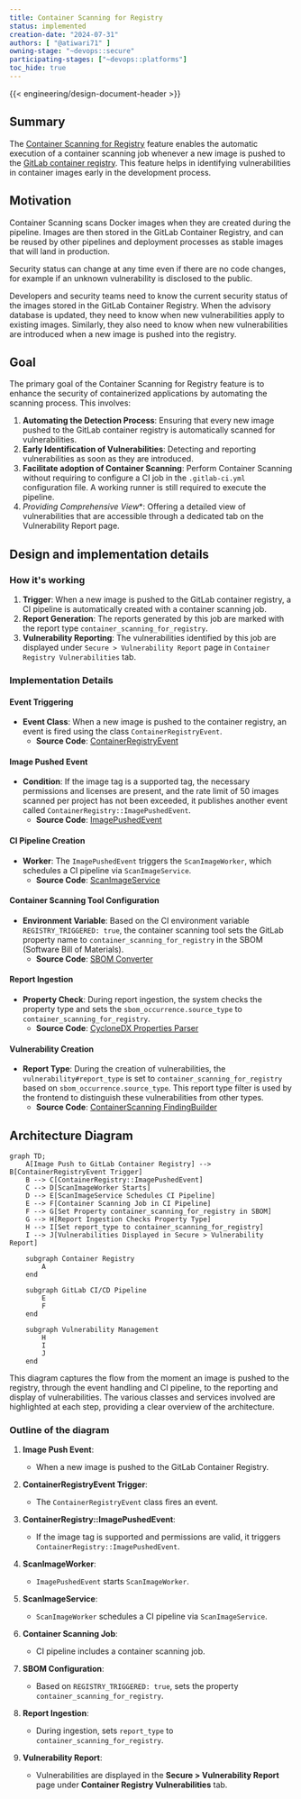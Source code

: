 ```yaml
---
title: Container Scanning for Registry
status: implemented
creation-date: "2024-07-31"
authors: [ "@atiwari71" ]
owning-stage: "~devops::secure"
participating-stages: ["~devops::platforms"]
toc_hide: true
---
```


{{< engineering/design-document-header >}}

## Summary

The [Container Scanning for Registry](https://docs.gitlab.com/ee/user/application_security/container_scanning/#container-scanning-for-registry) feature enables the automatic execution of a container scanning job whenever a new image is pushed to the [GitLab container registry](https://docs.gitlab.com/ee/user/packages/container_registry/). This feature helps in identifying vulnerabilities in container images early in the development process.

## Motivation

Container Scanning scans Docker images when they are created during the pipeline. Images are then stored in the GitLab Container Registry, and can be reused by other pipelines and deployment processes as stable images that will land in production.

Security status can change at any time even if there are no code changes, for example if an unknown vulnerability is disclosed to the public.

Developers and security teams need to know the current security status of the images stored in the GitLab Container Registry. When the advisory database is updated, they need to know when new vulnerabilities apply to existing images. Similarly, they also need to know when new vulnerabilities are introduced when a new image is pushed into the registry.

## Goal

The primary goal of the Container Scanning for Registry feature is to enhance the security of containerized applications by automating the scanning process. This involves:

1. **Automating the Detection Process**: Ensuring that every new image pushed to the GitLab container registry is automatically scanned for vulnerabilities.
2. **Early Identification of Vulnerabilities**: Detecting and reporting vulnerabilities as soon as they are introduced.
3. **Facilitate adoption of Container Scanning**: Perform Container Scanning without requiring to configure a CI job in the `.gitlab-ci.yml` configuration file. A working runner is still required to execute the pipeline.
4. *Providing Comprehensive View**: Offering a detailed view of vulnerabilities that are accessible through a dedicated tab on the Vulnerability Report page.

## Design and implementation details

### How it's working

1. **Trigger**: When a new image is pushed to the GitLab container registry, a CI pipeline is automatically created with a container scanning job.
2. **Report Generation**: The reports generated by this job are marked with the report type `container_scanning_for_registry`.
3. **Vulnerability Reporting**: The vulnerabilities identified by this job are displayed under `Secure > Vulnerability Report` page in `Container Registry Vulnerabilities` tab.

### Implementation Details

#### Event Triggering

- **Event Class**: When a new image is pushed to the container registry, an event is fired using the class `ContainerRegistryEvent`.
  - **Source Code**: [ContainerRegistryEvent](https://gitlab.com/gitlab-org/gitlab/-/blob/415e8c1c144bd3b3fa42637ca93d3aa5fcc1f34d/lib/api/container_registry_event.rb#L5)

#### Image Pushed Event

- **Condition**: If the image tag is a supported tag, the necessary permissions and licenses are present, and the rate limit of 50 images scanned per project has not been exceeded, it publishes another event called `ContainerRegistry::ImagePushedEvent`.
  - **Source Code**: [ImagePushedEvent](https://gitlab.com/gitlab-org/gitlab/-/blob/415e8c1c144bd3b3fa42637ca93d3aa5fcc1f34d/ee/lib/ee/gitlab/event_store.rb#L63)

#### CI Pipeline Creation

- **Worker**: The `ImagePushedEvent` triggers the `ScanImageWorker`, which schedules a CI pipeline via `ScanImageService`.
  - **Source Code**: [ScanImageService](https://gitlab.com/gitlab-org/gitlab/-/blob/415e8c1c144bd3b3fa42637ca93d3aa5fcc1f34d/ee/app/services/app_sec/container_scanning/scan_image_service.rb#L28)

#### Container Scanning Tool Configuration

- **Environment Variable**: Based on the CI environment variable `REGISTRY_TRIGGERED: true`, the container scanning tool sets the GitLab property name to `container_scanning_for_registry` in the SBOM (Software Bill of Materials).
  - **Source Code**: [SBOM Converter](https://gitlab.com/gitlab-org/security-products/analyzers/container-scanning/-/blob/7257a06e4507c77ae50c4926e79142e2689e1fca/lib/gcs/sbom_converter.rb#L14)

#### Report Ingestion

- **Property Check**: During report ingestion, the system checks the property type and sets the `sbom_occurrence.source_type` to `container_scanning_for_registry`.
  - **Source Code**: [CycloneDX Properties Parser](https://gitlab.com/gitlab-org/gitlab/-/blob/415e8c1c144bd3b3fa42637ca93d3aa5fcc1f34d/lib/gitlab/ci/parsers/sbom/cyclonedx_properties.rb#L21)

#### Vulnerability Creation

- **Report Type**: During the creation of vulnerabilities, the `vulnerability#report_type` is set to `container_scanning_for_registry` based on `sbom_occurrence.source_type`. This report type filter is used by the frontend to distinguish these vulnerabilities from other types.
  - **Source Code**: [ContainerScanning FindingBuilder](https://gitlab.com/gitlab-org/gitlab/-/blob/415e8c1c144bd3b3fa42637ca93d3aa5fcc1f34d/ee/lib/gitlab/vulnerability_scanning/container_scanning/finding_builder.rb#L21)

## Architecture Diagram

```mermaid
graph TD;
    A[Image Push to GitLab Container Registry] --> B[ContainerRegistryEvent Trigger]
    B --> C[ContainerRegistry::ImagePushedEvent]
    C --> D[ScanImageWorker Starts]
    D --> E[ScanImageService Schedules CI Pipeline]
    E --> F[Container Scanning Job in CI Pipeline]
    F --> G[Set Property container_scanning_for_registry in SBOM]
    G --> H[Report Ingestion Checks Property Type]
    H --> I[Set report_type to container_scanning_for_registry]
    I --> J[Vulnerabilities Displayed in Secure > Vulnerability Report]

    subgraph Container Registry
        A
    end

    subgraph GitLab CI/CD Pipeline
        E
        F
    end

    subgraph Vulnerability Management
        H
        I
        J
    end
```

This diagram captures the flow from the moment an image is pushed to the registry, through the event handling and CI pipeline, to the reporting and display of vulnerabilities. The various classes and services involved are highlighted at each step, providing a clear overview of the architecture.

### Outline of the diagram

1. **Image Push Event**:
   - When a new image is pushed to the GitLab Container Registry.

2. **ContainerRegistryEvent Trigger**:
   - The `ContainerRegistryEvent` class fires an event.

3. **ContainerRegistry::ImagePushedEvent**:
   - If the image tag is supported and permissions are valid, it triggers `ContainerRegistry::ImagePushedEvent`.

4. **ScanImageWorker**:
   - `ImagePushedEvent` starts `ScanImageWorker`.

5. **ScanImageService**:
   - `ScanImageWorker` schedules a CI pipeline via `ScanImageService`.

6. **Container Scanning Job**:
   - CI pipeline includes a container scanning job.

7. **SBOM Configuration**:
   - Based on `REGISTRY_TRIGGERED: true`, sets the property `container_scanning_for_registry`.

8. **Report Ingestion**:
   - During ingestion, sets `report_type` to `container_scanning_for_registry`.

9. **Vulnerability Report**:
   - Vulnerabilities are displayed in the **Secure > Vulnerability Report** page under **Container Registry Vulnerabilities** tab.
